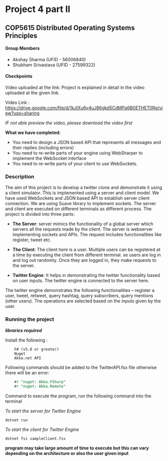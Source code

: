 # Project 4 part II
## COP5615 Distributed Operating Systems Principles

#### Group Members
* Akshay Sharma (UFID - 56006840)
* Shubham Srivastava (UFID - 27599322)

#### Checkpoints

Video uploaded at the link: Project is explained in detail in the video uploaded at the given link.

Video Link : https://drive.google.com/file/d/1kJIXu6y4uJ86gkd5CdMPa6B0ETHET0Rg/view?usp=sharing

*IF not able preview the video, please download the video first*

**What we have completed:**

* You need to design a JSON based API that  represents all messages and their replies (including errors)
* You need to re-write parts of your engine using WebSharper to implement the WebSocket interface
* You need to re-write parts of your client to use WebSockets.


### Description

The aim of this project is to develop a twitter clone and demonstrate it using a client simulator. This is implemented using a server and client model. We have used WebSockets and JSON based API to establish server client connection. We are using Suave library to implement sockets. The server and client are executed on different terminals as different process. The project is divided into three parts:

* **The Server**: server mimics the functionality of a global server which servers all the requests made by the client. The server is webserver implementing sockets and APIs. The request includes functionalities like register, tweet etc.

* **The Client**: The client here is a user. Multiple users can be registered at a time by executing the client from different terminal. se users are log in and log out randomly. Once they are logged in, they make requests to the server.

* **Twitter Engine**: It helps in demonstrating the twitter functionality based on user inputs. The twitter engine is connected to the server here.

The twitter engine demonstrates the following functionalities – register a user, tweet, retweet, query hashtag, query subscribers, query mentions (other users). The operations are selected based on the inputs given by the user.


### Running the project

***libraries required***

Install the following :
```
	F# (v5.0 or greater)
	Nuget
	Akka.net API
```

Following commands should be added to the TwitterAPI.fsx file otherwise there will be an error:

```FSharp
	#r "nuget: Akka.FSharp"
	#r "nuget: Akka.Remote"
```

Command to execute the program, run the following command into the terminal

*To start the server for Twitter Engine*

`dotnet run`

*To start the client for Twitter Engine*

`dotnet fsi sampleClient.fsx`


**program may take large amount of time to execute but this can vary depending on the architecture or also the user given input**
